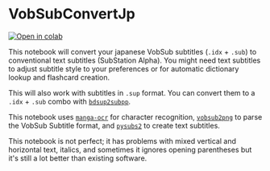 # VobSubConvertJp
[![Open in colab](https://colab.research.google.com/assets/colab-badge.svg)](https://colab.research.google.com/github/naipofo/VobSubConvertJp/blob/main/VobSubConvertJp.ipynb)

This notebook will convert your japanese VobSub subtitles (`.idx` + `.sub`) to conventional text subtitles (SubStation Alpha). You might need text subtitles
to adjust subtitle style to your preferences or for automatic dictionary lookup and flashcard creation.

This will also work with subtitles in `.sup` format. You can convert them to a `.idx` + `.sub` combo with [`bdsup2subpp`](https://github.com/mjuhasz/BDSup2Sub).

This notebook uses [`manga-ocr`](https://github.com/kha-white/manga-ocr) for character recognition, [`vobsub2png`](https://github.com/emk/subtitles-rs/blob/master/vobsub2png/README.md)
to parse the VobSub Subtitle format, and [`pysubs2`](https://github.com/tkarabela/pysubs2) to create text subtitles.

This notebook is not perfect; it has problems with mixed vertical and horizontal text, italics, and sometimes it ignores opening parentheses but it's still a lot better than existing software.
